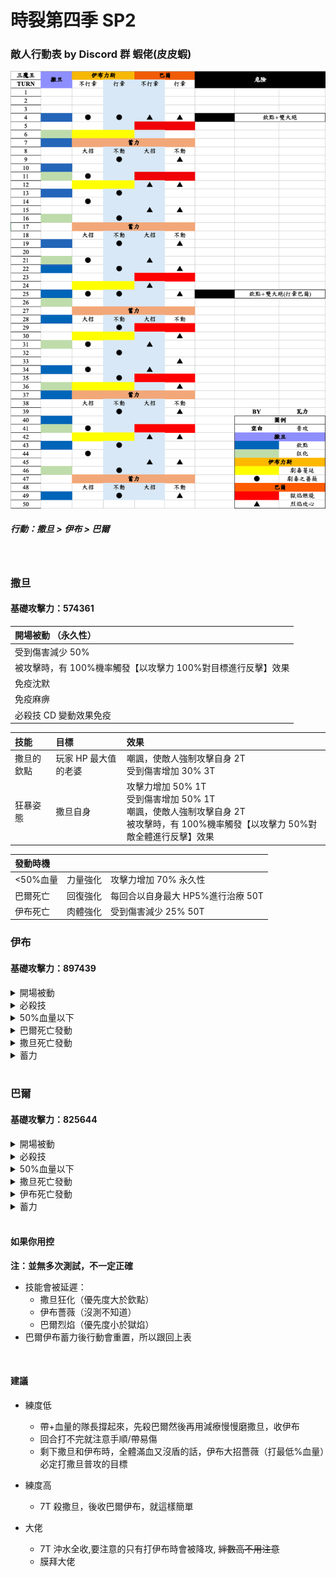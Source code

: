 # 時裂第四季 SP2

### 敵人行動表 by Discord 群 蝦佬(皮皮蝦)

![Moveset](../image/spguide/s4sp2movesetCN.png)

##### 行動：撒旦 > 伊布 > 巴爾

<br>

### 撒旦

#### 基礎攻擊力：574361

| 開場被動 （永久性）                                          |
| :----------------------------------------------------------- |
| 受到傷害減少 50%                                             |
| 被攻擊時，有 100%機率觸發【以攻擊力 100%對目標進行反擊】效果 |
| 免疫沈默                                                     |
| 免疫麻痹                                                     |
| 必殺技 CD 變動效果免疫                                       |

| 技能       | 目標                 | 效果                                                                                                                                     |
| :--------- | :------------------- | :--------------------------------------------------------------------------------------------------------------------------------------- |
| 撒旦的欽點 | 玩家 HP 最大值的老婆 | 嘲諷，使敵人強制攻擊自身 2T<br>受到傷害增加 30% 3T                                                                                       |
| 狂暴姿態   | 撒旦自身             | 攻擊力增加 50% 1T<br>受到傷害增加 50% 1T<br>嘲諷，使敵人強制攻擊自身 2T<br>被攻擊時，有 100%機率觸發【以攻擊力 50%對敵全體進行反擊】效果 |

| 發動時機 |          |                                   |
| :------- | :------- | :-------------------------------- |
| <50%血量 | 力量強化 | 攻擊力增加 70% 永久性             |
| 巴爾死亡 | 回復強化 | 每回合以自身最大 HP5%進行治療 50T |
| 伊布死亡 | 肉體強化 | 受到傷害減少 25% 50T              |

### 伊布

#### 基礎攻擊力：897439

<details>
<summary>開場被動</summary>

<ul>
  <li>免疫麻痹</li>
  <li>免疫睡眠</li>
  <li>攻擊時，有 100%機率觸發【使目標被治療時回復量減少 33%(1 回合)】效果</li>
  <li>被攻擊時，有 100%機率觸發【使目標攻擊力減少 15%(3 回合)】效果</li>
  <li>必殺技 CD 變動效果免疫</li>
</ul>
</details>

<details>
<summary>必殺技</summary>

<h5>劇毒之薔薇</h5>
<ul>
  <li>以175%攻擊力對敵方血量最低%造成傷害</li>
</ul>
<h5>劇毒蔓延</h5>
<ul>
  <li>以 225%攻擊力對敵方血量最高%造成傷害</li>
  <li>對目標附上【被治療時獲得回覆量減少 30%</li>
</ul>
</details>

<details>
<summary>50%血量以下</summary>

<h5>儲存魔力釋放</h5>
<ul>
  <li>攻擊時，有 100%機率【使我方全體攻擊力增加 10%(最多 50 層)】效果 50T</li>
  <li>造成傷害時會以傷害值 50%回復自身 HP 50T</li>
</ul>
</details>

<details>
<summary>巴爾死亡發動</summary>

<h5>薔薇之刺</h5>
<ul>
  <li>被攻擊時，有 100%機率觸發【使目標被治癒時回復量減少 30%(2 回合)】效果</li>
</ul>
</details>

<details>
<summary>撒旦死亡發動</summary>

<h5>薔薇之刺</h5>
<ul>
  <li>被攻擊時，有 100%機率觸發【使目標攻擊力減少 25%(2 回合)】效果</li>
</ul>
</details>

<details>
<summary>蓄力</summary>

<h5>魔薔薇散落</h5>
<ul>
  <li>以 200%攻擊力對敵全體造成傷害</li>
  <li>對敵全體附上【攻擊力減少 25%(永久性)】</li>
</ul>
</details>

<br>

### 巴爾

#### 基礎攻擊力：825644

<details>
<summary>開場被動</summary>

<ul>
  <li>免疫沈默</li>
  <li>免疫睡眠</li>
  <li>必殺時，有 100%機率觸發【使我方全體攻擊力增加 15%(15 回合)】效果</li>
  <li>被攻擊時，有 100%機率觸發【使目標受到傷害增加 15%(3 回合)】效果</li>
  <li>必殺技 CD 變動效果免疫</li>
</ul>
</details>

<details>
<summary>必殺技</summary>

<h5>烈焰攻心</h5>
<ul>
  <li>以 180%攻擊力對 3 號位造成傷害</li>
</ul>

<h5>獄焰燃燒</h5>

<ul>
  <li>以 180%攻擊力對 3 號位造成傷害</li>
  <li>對敵附上【受到傷害增加 35%(4 回合)】</li>
</ul>
</details>

<details>
<summary>50%血量以下</summary>

<h5>時空逆流術式</h5>
<ul>
  <li>必殺時，有 100%機率觸發【使我方全體當前必殺技增加 1 回合】效果</li>
</ul>
</details>

<details>
<summary>撒旦死亡發動</summary>

<h5>魔力強化</h5>
<ul>
  <li>攻擊力增加 70% 50T</li>
</ul>

</details>

<details>
<summary>伊布死亡發動</summary>

<h5>魔力增幅領域</h5>
<ul>
  <li>攻擊時，有 100%機率觸發【使敵人全體攻擊力減少 5%(最多 50 層)】效果</li>
</ul>
</details>

<details>
<summary>蓄力</summary>

<h5>焚世烈焰</h5>

<ul>
<li>以自身 200%攻擊力對敵全體造成傷害</li>
<li>對敵全體附上【受到傷害增加 25%(永久性)】</li>
</ul>
</details>

<br>

#### 如果你用控

**注：並無多次測試，不一定正確**

- 技能會被延遲：
  - 撒旦狂化（優先度大於欽點）
  - 伊布薔薇（沒測不知道）
  - 巴爾烈焰（優先度小於獄焰）
- 巴爾伊布蓄力後行動會重置，所以跟回上表

<br>

#### 建議

- 練度低

  - 帶+血量的隊長撐起來，先殺巴爾然後再用減療慢慢磨撒旦，收伊布
  - 回合打不完就注意手順/帶易傷
  - 剩下撒旦和伊布時，全體滿血又沒盾的話，伊布大招薔薇（打最低%血量）必定打撒旦普攻的目標

- 練度高

  - 7T 殺撒旦，後收巴爾伊布，就這樣簡單

- 大佬
  - 7T 沖水全收,要注意的只有打伊布時會被降攻, ~~絆數高不用注意~~
  - 膜拜大佬
